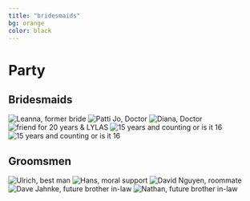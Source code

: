 ```yaml
---
title: "bridesmaids"
bg: orange
color: black
---
```


# Party

## Bridesmaids

<div>
<img class="row small column"   src="img/party/bridesmaids/leelee1.jpg" alt="Leanna, former bride" title="Leanna, twin" />
<img class="row small column" src="img/party/bridesmaids/pattijo.jpg"      alt="Patti Jo, Doctor" title="Patti Jo, sister" />
<img class="row small column" src="img/party/bridesmaids/diana1.jpg"  alt="Diana, Doctor" title="Diana, sister"/>
<img class="row small column"   src="img/party/bridesmaids/ladonia1.jpg"      alt="friend for 20 years & LYLAS" title="friend for 20 years & LYLAS" />
<img class="row small column"  src="img/party/bridesmaids/erin.jpg" alt="15 years and counting or is it 16" title="15 years and counting or is it 16" />
<img class="row small column"  src="img/party/bridesmaids/erin.jpg" alt="15 years and counting or is it 16" title="15 years and counting or is it 16" />
</div>



## Groomsmen

<div>
<img class="row small column"   src="img/party/groomsmen/ulrich.jpg" alt="Ulrich, best man" title="Ulrich, best man" />
<img class="row small column" src="img/party/groomsmen/hans.jpg" alt="Hans, moral support" title="Hans, moral support" />
<img class="row small column" src="img/party/groomsmen/dave_nguyen.jpg"  alt="David Nguyen, roommate" title="David Nguyen, roommate"/>
<img class="row small column"   src="img/party/groomsmen/dave_jahnke.jpg" alt="Dave Jahnke, future brother in-law" title="Dave Jahnke, future brother in-law" />
<img class="row small column"  src="img/party/groomsmen/nathan2.jpg" alt="Nathan, future brother in-law" title="Nathan, future brother in-law" />
</div>
